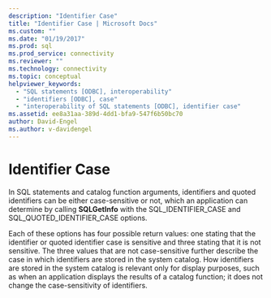 ```yaml
---
description: "Identifier Case"
title: "Identifier Case | Microsoft Docs"
ms.custom: ""
ms.date: "01/19/2017"
ms.prod: sql
ms.prod_service: connectivity
ms.reviewer: ""
ms.technology: connectivity
ms.topic: conceptual
helpviewer_keywords: 
  - "SQL statements [ODBC], interoperability"
  - "identifiers [ODBC], case"
  - "interoperability of SQL statements [ODBC], identifier case"
ms.assetid: ee8a31aa-389d-4dd1-bfa9-547f6b50bc70
author: David-Engel
ms.author: v-davidengel
---
```

# Identifier Case
In SQL statements and catalog function arguments, identifiers and quoted identifiers can be either case-sensitive or not, which an application can determine by calling **SQLGetInfo** with the SQL_IDENTIFIER_CASE and SQL_QUOTED_IDENTIFIER_CASE options.  
  
 Each of these options has four possible return values: one stating that the identifier or quoted identifier case is sensitive and three stating that it is not sensitive. The three values that are not case-sensitive further describe the case in which identifiers are stored in the system catalog. How identifiers are stored in the system catalog is relevant only for display purposes, such as when an application displays the results of a catalog function; it does not change the case-sensitivity of identifiers.
